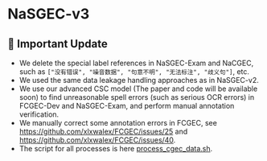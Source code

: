 # NaSGEC-v3

## 📢 Important Update

+ We delete the special label references in NaSGEC-Exam and NaCGEC, such as ```["没有错误", "噪音数据", "句意不明", "无法标注", "歧义句"]```, etc.
+ We used the same data leakage handling approaches as in NaSGEC-v2.
+ We use our advanced CSC model (The paper and code will be available soon) to find unreasonable spell errors (such as serious OCR errors) in FCGEC-Dev and NaSGEC-Exam, and perform manual annotation verification.
+ We manually correct some annotation errors in FCGEC, see https://github.com/xlxwalex/FCGEC/issues/25 and https://github.com/xlxwalex/FCGEC/issues/40.
+ The script for all processes is here [process_cgec_data.sh](process_cgec_data.sh).